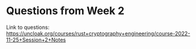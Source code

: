# Questions from Week 2
Link to questions: https://uncloak.org/courses/rust+cryptography+engineering/course-2022-11-25+Session+2+Notes
